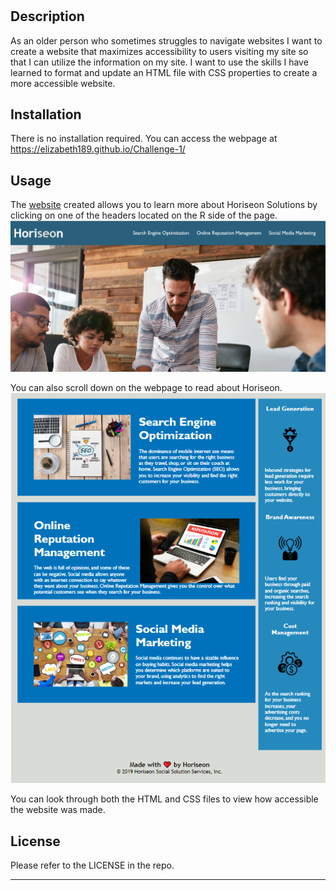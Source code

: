 # <Refacting Starter Code for Accessibility>

## Description
As an older person who sometimes struggles to navigate websites I want to create a website that maximizes accessibility to users visiting my site so that I can utilize the information on my site. I want to use the skills I have learned to format and update an HTML file with CSS properties to create a more accessible website. 

## Installation

There is no installation required. You can access the webpage at https://elizabeth189.github.io/Challenge-1/

## Usage

The [website](https://elizabeth189.github.io/Challenge-1/) created allows you to learn more about Horiseon Solutions by clicking on one of the headers located on the R side of the page. ![Horiseon1](assets/images/Horiseon1.png)

You can also scroll down on the webpage to read about Horiseon. ![Horiseon2](assets/images/Horiseon2.png)

You can look through both the HTML and CSS files to view how accessible the website was made. 

## License

Please refer to the LICENSE in the repo.

---

